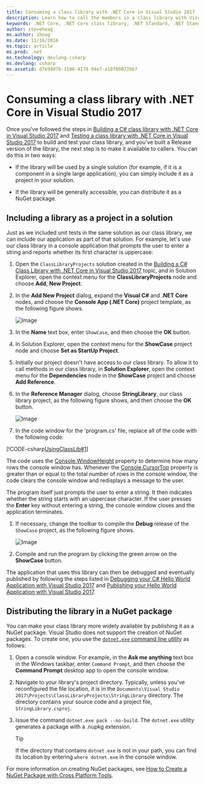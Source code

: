 ```yaml
---
title: Consuming a class library with .NET Core in Visual Studio 2017
description: Learn how to call the members in a class library with Visual Studio 2017
keywords: .NET Core, .NET Core class library, .NET STandard, .NET Standard class library distribution
author: stevehoag
ms.author: shoag
ms.date: 11/16/2016
ms.topic: article
ms.prod: .net
ms.technology: devlang-csharp
ms.devlang: csharp
ms.assetid: d7b94076-1108-4174-94e7-a18f00072bb7
---
```


# Consuming a class library with .NET Core in Visual Studio 2017 #

Once you've followed the steps in [Building a C# class library with .NET Core in Visual Studio 2017](./library-with-visual-studio-2017.md) and [Testing a class library with .NET Core in Visual Studio 2017](testing-library-with-visual-studio.md) to build and test your class library, and you've built a Release version of the library, the next step is to make it available to callers. You can do this in two ways:

- If the library will be used by a single solution (for example, if it is a component in a single large application), you can simply include it as a project in your solution.

- If the library will be generally accessible, you can distribute it as a NuGet package.

## Including a library as a project in a solution ##

Just as we included unit tests in the same solution as our class library, we can include our application as part of that solution. For example, let's use our class library in a console application that prompts the user to enter a string and reports whether its first character is uppercase:

1. Open the `ClassLibraryProjects` solution created in the [Building a C# Class Library with .NET Core in Visual Studio 2017](./library-with-visual-studio-2017.md) topic, and in Solution Explorer, open the context menu for the **ClassLibraryProjects** node and choose **Add**, **New Project**.

1. In the **Add New Project** dialog, expand the **Visual C#** and **.NET Core** nodes, and choose the **Console App (.NET Core)** project template, as the following figure shows.

   ![Image](./media/use-library.jpg)

1. In the **Name** text box, enter `ShowCase`, and then choose the **OK** button.

1. In Solution Explorer, open the context menu for the **ShowCase** project node and choose **Set as StartUp Project**.

1. Initially our project doesn't have access to our class library. To allow it to call methods in our class library, in **Solution Explorer**, open the context menu for the **Dependencies** node in the **ShowCase** project  and choose **Add Reference**.

1. In the **Reference Manager** dialog, choose **StringLibrary**, our class library project, as the following figure shows, and then choose the **OK** button.

   ![Image](./media/add-lib-ref.jpg)

1. In the code window for the 'program.cs' file, replace all of the code with the following code:

 [!CODE-csharp[UsingClassLib#1](../../../samples/snippets/csharp/getting_started/with_visual_studio_2017/showcase.cs#1)]

   The code uses the [Console.WindowHeight](xref:System.Console.WindowHeight) property to determine how many rows the console window has. Whenever the [Console.CursorTop](xref:System.Console.CursorTop) property is greater than or equal to the total number of rows in the console window, the code clears the console window and redisplays a message to the user.

   The program itself just prompts the user to enter a string. It then indicates whether the string starts with an uppercase character. If the user presses the **Enter** key without entering a string, the console window closes and the application terminates.

1. If necessary, change the toolbar to compile the **Debug** release of the `ShowCase` project, as the following figure shows.

   ![Image](./media/showcase-toolbar.jpg)

1. Compile and run the program by clicking the green arrow on the **ShowCase** button.

The application that uses this library can then be debugged and eventually published by following the steps listed in [Debugging your C# Hello World Application with Visual Studio 2017](debugging-with-visual-studio-2017.md) and [Publishing your Hello World Application with Visual Studio 2017](publishing-with-visual-studio-2017.md).

## Distributing the library in a NuGet package ##

You can make your class library more widely available by publishing it as a NuGet package. Visual Studio does not support the creation of NuGet packages. To create one, you use the [`dotnet.exe` command line utility](../../core/tools/dotnet.md) as follows:

1. Open a console window. For example, in the **Ask me anything** text box in the Windows taskbar, enter `Command Prompt`, and then choose the **Command Prompt** desktop app to open the console window.

1. Navigate to your library's project directory. Typically, unless you've reconfigured the file location, it is in the `Documents\Visual Studio 2017\Projects\ClassLibraryProjects\StringLibrary` directory. The directory contains your source code and a project file, `StringLibrary.csproj`.

1. Issue the command `dotnet.exe pack --no-build`. The `dotnet.exe` utility generates a package with a .nupkg extension.

   > [!TIP]
   > If the directory that contains `dotnet.exe` is not in your path, you can find its location by entering `where dotnet.exe` in the console window.

For more information on creating NuGet packages, see [How to Create a NuGet Package with Cross Platform Tools](../../core/deploying/creating-nuget-packages.md).